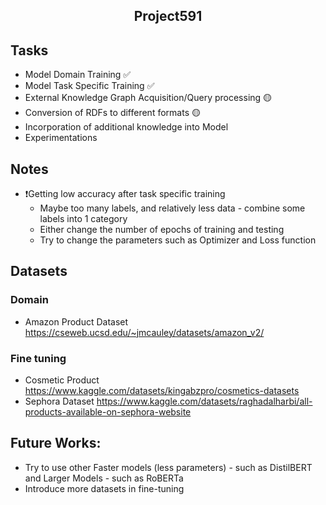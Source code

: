 <h2>
  <p align='center'>
    Project591
  </p>
</h2>

## Tasks
  * Model Domain Training :white_check_mark: 
  * Model Task Specific Training :white_check_mark:
  * External Knowledge Graph Acquisition/Query processing :yellow_circle: 
  * Conversion of RDFs to different formats :yellow_circle: 
  * Incorporation of additional knowledge into Model
  * Experimentations

## Notes
  * ❗Getting low accuracy after task specific training 
      * Maybe too many labels, and relatively less data - combine some labels into 1 category
      * Either change the number of epochs of training and testing
      * Try to change the parameters such as Optimizer and Loss function
      
## Datasets
### Domain
  * Amazon Product Dataset
        https://cseweb.ucsd.edu/~jmcauley/datasets/amazon_v2/
### Fine tuning 
  * Cosmetic Product
        https://www.kaggle.com/datasets/kingabzpro/cosmetics-datasets
  * Sephora Dataset 
        https://www.kaggle.com/datasets/raghadalharbi/all-products-available-on-sephora-website
    
## Future Works:
* Try to use other Faster models (less parameters) - such as DistilBERT and Larger Models - such as RoBERTa
* Introduce more datasets in fine-tuning
